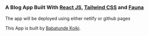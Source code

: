 ## 
### A Blog App Built With [React JS](reactjs.org), [Tailwind CSS](https://tailwindcss.com/) and [Fauna](fauna.com)
The app will be deployed using either netlify or github pages

This App is built by [Babatunde Koiki](https://twitter.com/bkoiki950).